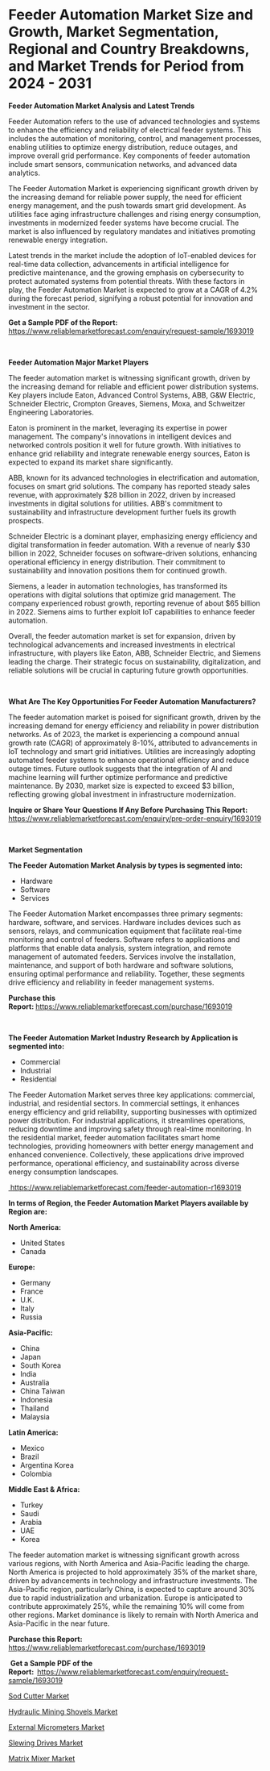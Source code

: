 <p><h1>Feeder Automation Market Size and Growth, Market Segmentation, Regional and Country Breakdowns, and Market Trends for Period from 2024 -  2031</h1></p><p><strong>Feeder Automation Market Analysis and Latest Trends</strong></p>
<p><p>Feeder Automation refers to the use of advanced technologies and systems to enhance the efficiency and reliability of electrical feeder systems. This includes the automation of monitoring, control, and management processes, enabling utilities to optimize energy distribution, reduce outages, and improve overall grid performance. Key components of feeder automation include smart sensors, communication networks, and advanced data analytics.</p><p>The Feeder Automation Market is experiencing significant growth driven by the increasing demand for reliable power supply, the need for efficient energy management, and the push towards smart grid development. As utilities face aging infrastructure challenges and rising energy consumption, investments in modernized feeder systems have become crucial. The market is also influenced by regulatory mandates and initiatives promoting renewable energy integration.</p><p>Latest trends in the market include the adoption of IoT-enabled devices for real-time data collection, advancements in artificial intelligence for predictive maintenance, and the growing emphasis on cybersecurity to protect automated systems from potential threats. With these factors in play, the Feeder Automation Market is expected to grow at a CAGR of 4.2% during the forecast period, signifying a robust potential for innovation and investment in the sector.</p></p>
<p><strong>Get a Sample PDF of the Report:&nbsp;</strong> <a href="https://www.reliablemarketforecast.com/enquiry/request-sample/1693019?utm_campaign=1727&utm_medium=2&utm_source=Github&utm_content=ia&utm_term=20102024&utm_id=feeder-automation">https://www.reliablemarketforecast.com/enquiry/request-sample/1693019</a></p>
<p>&nbsp;</p>
<p><strong>Feeder Automation Major Market Players</strong></p>
<p><p>The feeder automation market is witnessing significant growth, driven by the increasing demand for reliable and efficient power distribution systems. Key players include Eaton, Advanced Control Systems, ABB, G&W Electric, Schneider Electric, Crompton Greaves, Siemens, Moxa, and Schweitzer Engineering Laboratories.</p><p>Eaton is prominent in the market, leveraging its expertise in power management. The company's innovations in intelligent devices and networked controls position it well for future growth. With initiatives to enhance grid reliability and integrate renewable energy sources, Eaton is expected to expand its market share significantly.</p><p>ABB, known for its advanced technologies in electrification and automation, focuses on smart grid solutions. The company has reported steady sales revenue, with approximately $28 billion in 2022, driven by increased investments in digital solutions for utilities. ABB's commitment to sustainability and infrastructure development further fuels its growth prospects.</p><p>Schneider Electric is a dominant player, emphasizing energy efficiency and digital transformation in feeder automation. With a revenue of nearly $30 billion in 2022, Schneider focuses on software-driven solutions, enhancing operational efficiency in energy distribution. Their commitment to sustainability and innovation positions them for continued growth.</p><p>Siemens, a leader in automation technologies, has transformed its operations with digital solutions that optimize grid management. The company experienced robust growth, reporting revenue of about $65 billion in 2022. Siemens aims to further exploit IoT capabilities to enhance feeder automation.</p><p>Overall, the feeder automation market is set for expansion, driven by technological advancements and increased investments in electrical infrastructure, with players like Eaton, ABB, Schneider Electric, and Siemens leading the charge. Their strategic focus on sustainability, digitalization, and reliable solutions will be crucial in capturing future growth opportunities.</p></p>
<p>&nbsp;</p>
<p><strong>What Are The Key Opportunities For Feeder Automation Manufacturers?</strong></p>
<p><p>The feeder automation market is poised for significant growth, driven by the increasing demand for energy efficiency and reliability in power distribution networks. As of 2023, the market is experiencing a compound annual growth rate (CAGR) of approximately 8-10%, attributed to advancements in IoT technology and smart grid initiatives. Utilities are increasingly adopting automated feeder systems to enhance operational efficiency and reduce outage times. Future outlook suggests that the integration of AI and machine learning will further optimize performance and predictive maintenance. By 2030, market size is expected to exceed $3 billion, reflecting growing global investment in infrastructure modernization.</p></p>
<p><strong>Inquire or Share Your Questions If Any Before Purchasing This Report:</strong> <a href="https://www.reliablemarketforecast.com/enquiry/pre-order-enquiry/1693019?utm_campaign=1727&utm_medium=2&utm_source=Github&utm_content=ia&utm_term=20102024&utm_id=feeder-automation">https://www.reliablemarketforecast.com/enquiry/pre-order-enquiry/1693019</a></p>
<p>&nbsp;</p>
<p><strong>Market Segmentation</strong></p>
<p><strong>The Feeder Automation Market Analysis by types is segmented into:</strong></p>
<p><ul><li>Hardware</li><li>Software</li><li>Services</li></ul></p>
<p><p>The Feeder Automation Market encompasses three primary segments: hardware, software, and services. Hardware includes devices such as sensors, relays, and communication equipment that facilitate real-time monitoring and control of feeders. Software refers to applications and platforms that enable data analysis, system integration, and remote management of automated feeders. Services involve the installation, maintenance, and support of both hardware and software solutions, ensuring optimal performance and reliability. Together, these segments drive efficiency and reliability in feeder management systems.</p></p>
<p><strong>Purchase this Report:&nbsp;</strong><a href="https://www.reliablemarketforecast.com/purchase/1693019?utm_campaign=1727&utm_medium=2&utm_source=Github&utm_content=ia&utm_term=20102024&utm_id=feeder-automation">https://www.reliablemarketforecast.com/purchase/1693019</a></p>
<p>&nbsp;</p>
<p><strong>The Feeder Automation Market Industry Research by Application is segmented into:</strong></p>
<p><ul><li>Commercial</li><li>Industrial</li><li>Residential</li></ul></p>
<p><p>The Feeder Automation Market serves three key applications: commercial, industrial, and residential sectors. In commercial settings, it enhances energy efficiency and grid reliability, supporting businesses with optimized power distribution. For industrial applications, it streamlines operations, reducing downtime and improving safety through real-time monitoring. In the residential market, feeder automation facilitates smart home technologies, providing homeowners with better energy management and enhanced convenience. Collectively, these applications drive improved performance, operational efficiency, and sustainability across diverse energy consumption landscapes.</p></p>
<p><a href="https://www.reliablemarketforecast.com/feeder-automation-r1693019?utm_campaign=1727&utm_medium=2&utm_source=Github&utm_content=ia&utm_term=20102024&utm_id=feeder-automation">&nbsp;https://www.reliablemarketforecast.com/feeder-automation-r1693019</a></p>
<p><strong>In terms of Region, the Feeder Automation Market Players available by Region are:</strong></p>
<p>
    <p> <strong> North America: </strong>
        <ul>
            <li>United States</li>
            <li>Canada</li>
        </ul>
        </p> 
    <p> <strong> Europe: </strong>
        <ul>
            <li>Germany</li>
            <li>France</li>
            <li>U.K.</li>
            <li>Italy</li>
            <li>Russia</li>
        </ul>
        </p> 
    <p> <strong> Asia-Pacific: </strong>
        <ul>
            <li>China</li>
            <li>Japan</li>
            <li>South Korea</li>
            <li>India</li>
            <li>Australia</li>
            <li>China Taiwan</li>
            <li>Indonesia</li>
            <li>Thailand</li>
            <li>Malaysia</li>
        </ul>
        </p> 
    <p> <strong> Latin America: </strong>
        <ul>
            <li>Mexico</li>
            <li>Brazil</li>
            <li>Argentina Korea</li>
            <li>Colombia</li>
        </ul>
        </p> 
    <p> <strong> Middle East & Africa: </strong>
        <ul>
            <li>Turkey</li>
            <li>Saudi</li>
            <li>Arabia</li>
            <li>UAE</li>
            <li>Korea</li>
        </ul>
    </p>
    </p>
<p><p>The feeder automation market is witnessing significant growth across various regions, with North America and Asia-Pacific leading the charge. North America is projected to hold approximately 35% of the market share, driven by advancements in technology and infrastructure investments. The Asia-Pacific region, particularly China, is expected to capture around 30% due to rapid industrialization and urbanization. Europe is anticipated to contribute approximately 25%, while the remaining 10% will come from other regions. Market dominance is likely to remain with North America and Asia-Pacific in the near future.</p></p>
<p><strong>Purchase this Report: </strong><a href="https://www.reliablemarketforecast.com/purchase/1693019?utm_campaign=1727&utm_medium=2&utm_source=Github&utm_content=ia&utm_term=20102024&utm_id=feeder-automation">https://www.reliablemarketforecast.com/purchase/1693019</a></p>
<p>&nbsp;<strong>Get a Sample PDF of the Report:&nbsp;&nbsp;</strong><a href="https://www.reliablemarketforecast.com/enquiry/request-sample/1693019?utm_campaign=1727&utm_medium=2&utm_source=Github&utm_content=ia&utm_term=20102024&utm_id=feeder-automation">https://www.reliablemarketforecast.com/enquiry/request-sample/1693019</a></p>
<p><strong></strong></p>
<p><p><a href="https://www.linkedin.com/pulse/sod-cutter-market-size-growth-trends-statistics-forecasts-2024-vlzgc?utm_campaign=1727&utm_medium=2&utm_source=Github&utm_content=ia&utm_term=20102024&utm_id=feeder-automation">Sod Cutter Market</a></p><p><a href="https://www.linkedin.com/pulse/disruption-innovation-hydraulic-mining-shovels-industry-i0rne?utm_campaign=1727&utm_medium=2&utm_source=Github&utm_content=ia&utm_term=20102024&utm_id=feeder-automation">Hydraulic Mining Shovels Market</a></p><p><a href="https://www.linkedin.com/pulse/external-micrometers-market-overview-global-trends-tdf5e?utm_campaign=1727&utm_medium=2&utm_source=Github&utm_content=ia&utm_term=20102024&utm_id=feeder-automation">External Micrometers Market</a></p><p><a href="https://www.linkedin.com/pulse/global-slewing-drives-market-pulse-trends-growth-analysis-awkyc?utm_campaign=1727&utm_medium=2&utm_source=Github&utm_content=ia&utm_term=20102024&utm_id=feeder-automation">Slewing Drives Market</a></p><p><a href="https://www.linkedin.com/pulse/strategic-roadmap-success-global-matrix-mixer-market-analysis-mthie?utm_campaign=1727&utm_medium=2&utm_source=Github&utm_content=ia&utm_term=20102024&utm_id=feeder-automation">Matrix Mixer Market</a></p></p>